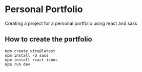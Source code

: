 # Personal Portfolio
Creating a project for a personal portfolio using react and sass

## How to create the portfolio
`npm create vite@latest`</br>
`npm install -D sass` </br>
`npm install react-icons` </br>
`npm run dev` </br>